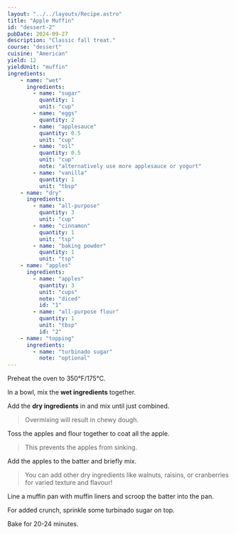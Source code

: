```yaml
---
layout: "../../layouts/Recipe.astro"
title: "Apple Muffin"
id: "dessert-2"
pubDate: 2024-09-27
description: "Classic fall treat."
course: "dessert"
cuisine: "American"
yield: 12
yieldUnit: "muffin"
ingredients:
    - name: "wet"
      ingredients:
        - name: "sugar"
          quantity: 1
          unit: "cup"
        - name: "eggs"
          quantity: 2
        - name: "applesauce"
          quantity: 0.5
          unit: "cup"
        - name: "oil"
          quantity: 0.5
          unit: "cup"
          note: "alternatively use more applesauce or yogurt"
        - name: "vanilla"
          quantity: 1
          unit: "tbsp"
    - name: "dry"
      ingredients:
        - name: "all-purpose"
          quantity: 3
          unit: "cup"
        - name: "cinnamon"
          quantity: 1
          unit: "tsp"
        - name: "baking powder"
          quantity: 1
          unit: "tsp"
    - name: "apples"
      ingredients: 
        - name: "apples"
          quantity: 3
          unit: "cups"
          note: "diced"
          id: "1"
        - name: "all-purpose flour"
          quantity: 1
          unit: "tbsp"
          id: "2"
    - name: "topping"
      ingredients:
        - name: "turbinado sugar"
          note: "optional"
---
```

Preheat the oven to 350°F/175°C.

In a bowl, mix the **wet ingredients** together.

Add the **dry ingredients** in and mix until just combined.
> Overmixing will result in chewy dough.

Toss the <span class="ingredient" data-id="1">apples</span> and <span class="ingredient" data-id="2">flour</span> together to coat all the apple.
> This prevents the apples from sinking.

Add the apples to the batter and briefly mix.
> You can add other dry ingredients like walnuts, raisins, or cranberries for varied texture and flavour!

Line a muffin pan with muffin liners and scroop the batter into the pan.

For added crunch, sprinkle some <span class="ingredient">turbinado sugar</span> on top.

Bake for 20-24 minutes.
